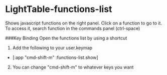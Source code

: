 # LightTable-functions-list
Shows javascript functions on the right panel. Click on a function to go to it. To access it, search function in the commands panel (ctrl-space)

###Key Binding
Open the functions list by using a shortcut  
1. Add the following to your user.keymap
 * [:app "cmd-shift-m" :functions-list.show]

2. You can change "cmd-shift-m" to whatever keys you want
